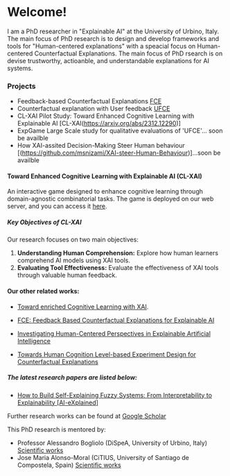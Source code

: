 # Welcome!
I am a PhD researcher in "Explainable AI" at the University of Urbino, Italy.
The main focus of PhD research is to design and develop frameworks and tools for "Human-centered explanations" with a speacial focus on Human-centered Counterfactual Explanations.
The main focus of PhD rsearch is on devise trustworthy, actioanble, and understandable explanations for AI systems.

### Projects
- Feedback-based Counterfactual Explanations [FCE](https://github.com/msnizami/FCE)
- Counterfactual explanation with User feedback [UFCE](https://github.com/msnizami/UFCE)
- CL-XAI Pilot Study: Toward Enhanced Cognitive Learning with Explainable AI [CL-XAI(https://arxiv.org/abs/2312.12290)]
- ExpGame Large Scale study for qualitative evaluations of 'UFCE'... soon be availble
- How XAI-assited Decision-Making Steer Human behaviour [(https://github.com/msnizami/XAI-steer-Human-Behaviour)]...soon be availble

#### Toward Enhanced Cognitive Learning with Explainable AI (CL-XAI)

An interactive game designed to enhance cognitive learning through domain-agnostic combinatorial tasks. The game is deployed on our web server, and you can access it [here](http://85.235.144.146:8888/index.html).

##### Key Objectives of CL-XAI

Our research focuses on two main objectives:

1. **Understanding Human Comprehension:** Explore how human learners comprehend AI models using XAI tools.
2. **Evaluating Tool Effectiveness:** Evaluate the effectiveness of XAI tools through valuable human feedback.


#### Our other related works:
- [Toward enriched Cognitive Learning with XAI](https://arxiv.org/abs/2312.12290).
  
- [FCE: Feedback Based Counterfactual Explanations for Explainable AI](https://ieeexplore.ieee.org/document/9819899)
  
- [Investigating Human-Centered Perspectives in Explainable Artificial Intelligence](https://ceur-ws.org/Vol-3518/paper4.pdf)
  
- [Towards Human Cognition Level-based Experiment Design for Counterfactual Explanations](https://ieeexplore.ieee.org/abstract/document/9994203)
  


##### The latest research papers are listed below:
- [How to Build Self-Explaining Fuzzy Systems: From Interpretability to Explainability [AI-eXplained]](https://ieeexplore.ieee.org/document/10384509/references#references)


Further research works can be found at [Google Scholar](https://scholar.google.com/citations?user=MSrYRgEAAAAJ&hl=en)

This PhD research is mentored by:
- Professor Alessandro Bogliolo (DiSpeA, University of Urbino, Italy) [Scientific works](https://scholar.google.com/citations?user=M9Ood7kAAAAJ&hl=en)
- Jose Maria Alonso-Moral (CiTIUS, University of Santiago de Compostela, Spain) [Scientific works](https://scholar.google.com/citations?user=wDMgf44AAAAJ&hl=en)
